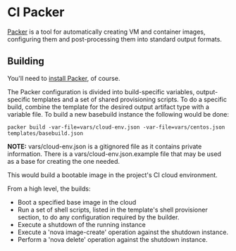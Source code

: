 # CI Packer

[Packer][1] is a tool for automatically creating VM and container images,
configuring them and post-processing them into standard output formats.

## Building

You'll need to [install Packer][2], of course.

The Packer configuration is divided into build-specific variables,
output-specific templates and a set of shared provisioning scripts. To do a
specific build, combine the template for the desired output artifact type with
a variable file. To build a new basebuild instance the following would be done:

```
packer build -var-file=vars/cloud-env.json -var-file=vars/centos.json templates/basebuild.json
```

**NOTE:** vars/cloud-env.json is a gitignored file as it contains private
information. There is a vars/cloud-env.json.example file that may be used as a
base for creating the one needed.

This would build a bootable image in the project's CI cloud environment.

From a high level, the builds:

- Boot a specified base image in the cloud
- Run a set of shell scripts, listed in the template's shell provisioner
  section, to do any configuration required by the builder.
- Execute a shutdown of the running instance
- Execute a 'nova image-create' operation against the shutdown instance.
- Perform a 'nova delete' operation against the shutdown instance.

[1]: https://www.packer.io/
[2]: https://www.packer.io/intro/getting-started/install.html
